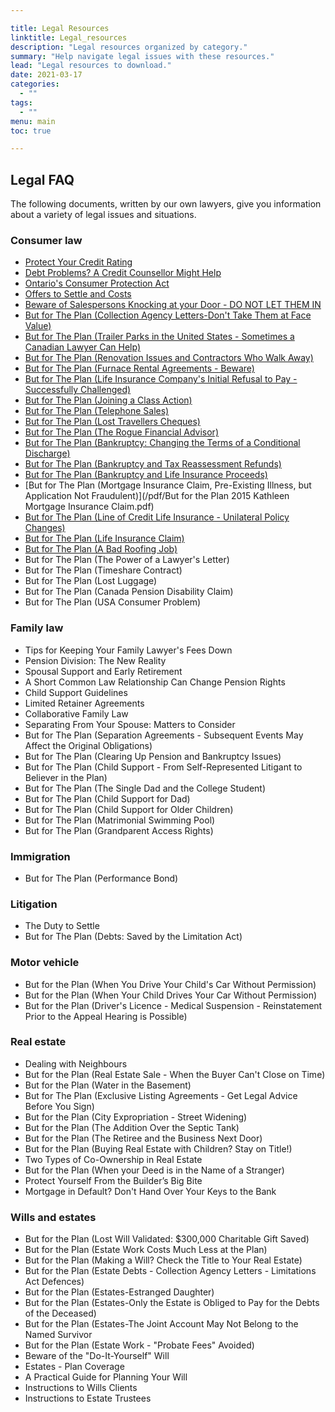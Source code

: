 ```yaml
---

title: Legal Resources
linktitle: Legal_resources
description: "Legal resources organized by category."
summary: "Help navigate legal issues with these resources."
lead: "Legal resources to download."
date: 2021-03-17
categories:
  - ""
tags:
  - ""
menu: main
toc: true

---
```


## Legal FAQ

The following documents, written by our own lawyers, give you information about a variety of legal issues and situations.

### Consumer law
- [Protect Your Credit Rating](/pdf/Protect_your_credit_rating-en.pdf)
- [Debt Problems? A Credit Counsellor Might Help](/pdf/Debt_problems-en.pdf)  
- [Ontario's Consumer Protection Act](/pdf/Ontario_Consumer_Protection_Act-en.pdf)
- [Offers to Settle and Costs](/pdf/Offers%20to%20Settle%20and%20Costs.pdf)  
- [Beware of Salespersons Knocking at your Door - DO NOT LET THEM IN](/pdf/2019%20Paul%20-%20Beware%20the%20Salespersons.pdf)
- [But for The Plan (Collection Agency Letters-Don't Take Them at Face Value)](/pdf/2018%20Jonathon%20-%20Collection%20Agency%20Letters.pdf)
- [But for The Plan (Trailer Parks in the United States - Sometimes a Canadian Lawyer Can Help)](/pdf/BUT%20FOR%20THE%20PLAN,%20Trailer%20Parks%20in%20the%20United%20States.pdf)
- [But for The Plan (Renovation Issues and Contractors Who Walk Away)](/pdf/BUT%20FOR%20THE%20PLAN%202019%20Bill%20-%20Renovation%20Issues.pdf)
- [But for The Plan (Furnace Rental Agreements - Beware)](/pdf/BUT%20FOR%20THE%20PLAN%202018%20Frank%20Furnace%20Rental%20Agreements.pdf)
- [But for The Plan (Life Insurance Company's Initial Refusal to Pay - Successfully Challenged)](/pdf/BUT%20FOR%20THE%20PLAN%202017%20Life%20Insurance%20Co%20Initial%20Refusal%20to%20Pay%20Jonathan.pdf)
- [But for The Plan (Joining a Class Action)](/pdf/But%20for%20the%20Plan%202017%20Jonathon-Joining%20a%20Class%20Action.pdf)
- [But for The Plan (Telephone Sales)](/pdf/But%20for%20the%20Plan%202017%20Jonathon-Telephone%20Sales.pdf)
- [But for The Plan (Lost Travellers Cheques)](/pdf/But%20for%20the%20Plan%202016%20Jonathon%20Lost%20Travellers%20Cheques.pdf)
- [But for The Plan (The Rogue Financial Advisor)](/pdf/But%20for%20the%20Plan%202014%20Archie%20Rogue%20Advisor.pdf)
- [But for The Plan (Bankruptcy: Changing the Terms of a Conditional Discharge)](/pdf/but%20for%20the%20plan%202012%20Ron%20Bankruptcy.pdf)
- [But for The Plan (Bankruptcy and Tax Reassessment Refunds)](/pdf/but%20for%20the%20plan%202012%20Ron%20Bankruptcy.pdf)
- [But for The Plan (Bankruptcy and Life Insurance Proceeds)](/pdf/Bankruptcy%20and%20Life%20Insurance.pdf)
- [But for The Plan (Mortgage Insurance Claim, Pre-Existing Illness, but Application Not Fraudulent)](/pdf/But for the Plan  2015 Kathleen  Mortgage Insurance Claim.pdf)
- [But for The Plan (Line of Credit Life Insurance - Unilateral Policy Changes)](/pdf/But%20for%20the%20Plan%202012%20Kathleen%20Line%20of%20Credit%20Life%20Insurance.pdf)
- [But for The Plan (Life Insurance Claim)](/pdf/But%20for%20the%20Plan%20June%202007.pdf)
- [But for The Plan (A Bad Roofing Job)](/pdf/2019%20Frank-Dealing%20With%20Neighbours.pdf)
- But for The Plan (The Power of a Lawyer's Letter)
- But for The Plan (Timeshare Contract)
- But for The Plan (Lost Luggage)
- But for The Plan (Canada Pension Disability Claim)
- But for The Plan (USA Consumer Problem)  

### Family law

- Tips for Keeping Your Family Lawyer's Fees Down
- Pension Division: The New Reality
- Spousal Support and Early Retirement
- A Short Common Law Relationship Can Change Pension Rights
- Child Support Guidelines
- Limited Retainer Agreements
- Collaborative Family Law
- Separating From Your Spouse: Matters to Consider
- But for The Plan (Separation Agreements - Subsequent Events May Affect
the Original Obligations)
- But for The Plan (Clearing Up Pension and Bankruptcy Issues)
- But for The Plan (Child Support - From Self-Represented Litigant to Believer in the Plan)
- But for The Plan (The Single Dad and the College Student)
- But for The Plan (Child Support for Dad)
- But for The Plan (Child Support for Older Children)
- But for The Plan (Matrimonial Swimming Pool)
- But for The Plan (Grandparent Access Rights)

### Immigration

- But for The Plan (Performance Bond)

### Litigation

- The Duty to Settle
- But for The Plan (Debts: Saved by the Limitation Act)

### Motor vehicle

- But for the Plan (When You Drive Your Child's Car Without Permission)
- But for the Plan (When Your Child Drives Your Car Without Permission)
- But for the Plan (Driver's Licence - Medical Suspension - Reinstatement Prior to the Appeal Hearing is Possible)

### Real estate

- Dealing with Neighbours
- But for the Plan (Real Estate Sale - When the Buyer Can't Close on Time)
- But for the Plan (Water in the Basement)
- But for The Plan (Exclusive Listing Agreements - Get Legal Advice Before You Sign)
- But for the Plan (City Expropriation - Street Widening)
- But for the Plan (The Addition Over the Septic Tank)
- But for the Plan (The Retiree and the Business Next Door)
- But for the Plan (Buying Real Estate with Children? Stay on Title!)
- Two Types of Co-Ownership in Real Estate
- But for the Plan (When your Deed is in the Name of a Stranger)
- Protect Yourself From the Builder’s Big Bite
- Mortgage in Default? Don't Hand Over Your Keys to the Bank

### Wills and estates

- But for the Plan (Lost Will Validated: $300,000 Charitable Gift Saved)
- But for the Plan (Estate Work Costs Much Less at the Plan)
- But for the Plan (Making a Will? Check the Title to Your Real Estate)
- But for the Plan (Estate Debts - Collection Agency Letters - Limitations Act Defences)
- But for the Plan (Estates-Estranged Daughter)
- But for the Plan (Estates-Only the Estate is Obliged to Pay for the Debts of the Deceased)
- But for the Plan (Estates-The Joint Account May Not Belong to the Named Survivor
- But for the Plan (Estate Work - "Probate Fees" Avoided)
- Beware of the "Do-It-Yourself" Will
- Estates - Plan Coverage
- A Practical Guide for Planning Your Will
- Instructions to Wills Clients
- Instructions to Estate Trustees
